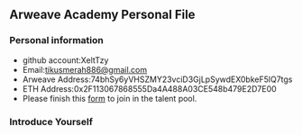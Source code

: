## Arweave Academy Personal File

### Personal information

- github account:XeltTzy
- Email:tikusmerah886@gmail.com
- Arweave Address:74bhSy6yVHSZMY23vciD3GjLpSywdEX0bkeF5lQ7tgs
- ETH Address:0x2F113067868555Da4A488A03CE548b479E2D7E00
- Please finish this [form](https://docs.google.com/forms/d/e/1FAIpQLSfWA5fIIcBgmRppm3jNz5vmf9Mai_QMVil-2pO4r7YKn_Zhtw/viewform?usp=sf_link) to join in the talent pool.

### Introduce Yourself
